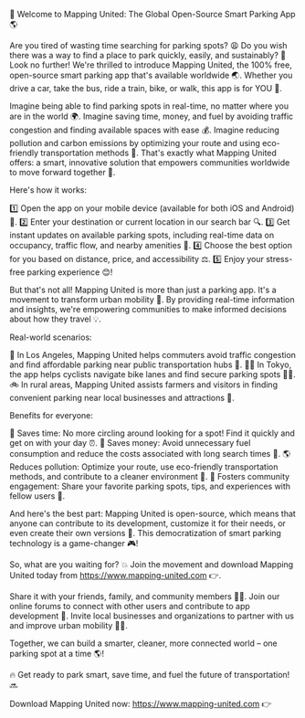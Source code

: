 🚀 Welcome to Mapping United: The Global Open-Source Smart Parking App 🌎

Are you tired of wasting time searching for parking spots? 😩 Do you wish there was a way to find a place to park quickly, easily, and sustainably? 🤔 Look no further! We're thrilled to introduce Mapping United, the 100% free, open-source smart parking app that's available worldwide 🌏. Whether you drive a car, take the bus, ride a train, bike, or walk, this app is for YOU 👋.

Imagine being able to find parking spots in real-time, no matter where you are in the world 🌍. Imagine saving time, money, and fuel by avoiding traffic congestion and finding available spaces with ease 💰. Imagine reducing pollution and carbon emissions by optimizing your route and using eco-friendly transportation methods 🌟. That's exactly what Mapping United offers: a smart, innovative solution that empowers communities worldwide to move forward together 🌈.

Here's how it works:

1️⃣ Open the app on your mobile device (available for both iOS and Android) 📱.
2️⃣ Enter your destination or current location in our search bar 🔍.
3️⃣ Get instant updates on available parking spots, including real-time data on occupancy, traffic flow, and nearby amenities 📍.
4️⃣ Choose the best option for you based on distance, price, and accessibility ⚖️.
5️⃣ Enjoy your stress-free parking experience 😊!

But that's not all! Mapping United is more than just a parking app. It's a movement to transform urban mobility 🔄. By providing real-time information and insights, we're empowering communities to make informed decisions about how they travel 💡.

Real-world scenarios:

🚗 In Los Angeles, Mapping United helps commuters avoid traffic congestion and find affordable parking near public transportation hubs 🚌.
🏃‍♂️ In Tokyo, the app helps cyclists navigate bike lanes and find secure parking spots 🚴‍♀️.
🚲 In rural areas, Mapping United assists farmers and visitors in finding convenient parking near local businesses and attractions 🌾.

Benefits for everyone:

💸 Saves time: No more circling around looking for a spot! Find it quickly and get on with your day ⏰.
💸 Saves money: Avoid unnecessary fuel consumption and reduce the costs associated with long search times 💸.
🌎 Reduces pollution: Optimize your route, use eco-friendly transportation methods, and contribute to a cleaner environment 🌟.
🤝 Fosters community engagement: Share your favorite parking spots, tips, and experiences with fellow users 👥.

And here's the best part: Mapping United is open-source, which means that anyone can contribute to its development, customize it for their needs, or even create their own versions 🔧. This democratization of smart parking technology is a game-changer 🎮!

So, what are you waiting for? 💥 Join the movement and download Mapping United today from https://www.mapping-united.com 👉.

Share it with your friends, family, and community members 📱👫.
Join our online forums to connect with other users and contribute to app development 💬.
Invite local businesses and organizations to partner with us and improve urban mobility 🏢💼.

Together, we can build a smarter, cleaner, more connected world – one parking spot at a time 🌎!

🔥 Get ready to park smart, save time, and fuel the future of transportation! 🔜

Download Mapping United now: https://www.mapping-united.com 👉